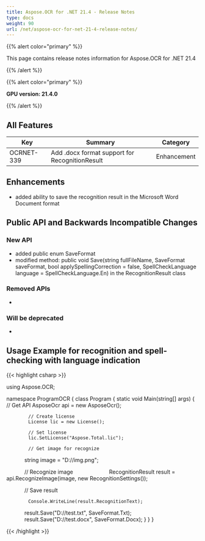```yaml
---
title: Aspose.OCR for .NET 21.4 - Release Notes
type: docs
weight: 90
url: /net/aspose-ocr-for-net-21-4-release-notes/
---
```


{{% alert color="primary" %}}

This page contains release notes information for Aspose.OCR for .NET 21.4

{{% /alert %}}

{{% alert color="primary" %}}

**GPU version: 21.4.0**

{{% /alert %}}

## All Features

|Key|Summary|Category|
|---|---|---|
|OCRNET-339| Add .docx format support for RecognitionResult |Enhancement|


## Enhancements

- added ability to save the recognition result in the Microsoft Word Document format


## Public API and Backwards Incompatible Changes

### New API

-  added public enum SaveFormat
-  modified method: public void Save(string fullFileName, SaveFormat saveFormat, bool applySpellingCorrection = false, 
			SpellCheckLanguage language = SpellCheckLanguage.En) in the RecognitionResult class

### Removed APIs

-  

### Will be deprecated

-

## Usage Example for recognition and spell-checking with language indication

{{< highlight csharp >}}


using Aspose.OCR;

namespace ProgramOCR
{
    class Program
    {
        static void Main(string[] args)
        {
            // Get API
            AsposeOcr api = new AsposeOcr();

            // Create license
            License lic = new License();

            // Set license 
            lic.SetLicense("Aspose.Total.lic");

            // Get image for recognize
            string image = "D://img.png";

            // Recognize image           
            RecognitionResult result = api.RecognizeImage(image, new RecognitionSettings());

            // Save result

			Console.WriteLine(result.RecognitionText);
			
            result.Save("D://test.txt", SaveFormat.Txt);
            result.Save("D://test.docx", SaveFormat.Docx);
        }
    }
}
	
{{< /highlight >}}
